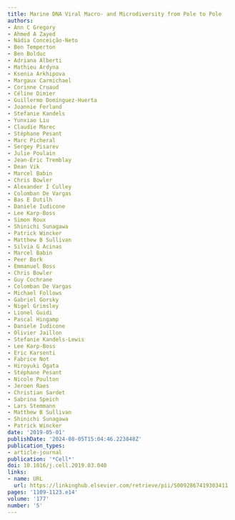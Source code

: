 ```yaml
---
title: Marine DNA Viral Macro- and Microdiversity from Pole to Pole
authors:
- Ann C Gregory
- Ahmed A Zayed
- Nádia Conceição-Neto
- Ben Temperton
- Ben Bolduc
- Adriana Alberti
- Mathieu Ardyna
- Ksenia Arkhipova
- Margaux Carmichael
- Corinne Cruaud
- Céline Dimier
- Guillermo Domínguez-Huerta
- Joannie Ferland
- Stefanie Kandels
- Yunxiao Liu
- Claudie Marec
- Stéphane Pesant
- Marc Picheral
- Sergey Pisarev
- Julie Poulain
- Jean-Éric Tremblay
- Dean Vik
- Marcel Babin
- Chris Bowler
- Alexander I Culley
- Colomban De Vargas
- Bas E Dutilh
- Daniele Iudicone
- Lee Karp-Boss
- Simon Roux
- Shinichi Sunagawa
- Patrick Wincker
- Matthew B Sullivan
- Silvia G Acinas
- Marcel Babin
- Peer Bork
- Emmanuel Boss
- Chris Bowler
- Guy Cochrane
- Colomban De Vargas
- Michael Follows
- Gabriel Gorsky
- Nigel Grimsley
- Lionel Guidi
- Pascal Hingamp
- Daniele Iudicone
- Olivier Jaillon
- Stefanie Kandels-Lewis
- Lee Karp-Boss
- Eric Karsenti
- Fabrice Not
- Hiroyuki Ogata
- Stéphane Pesant
- Nicole Poulton
- Jeroen Raes
- Christian Sardet
- Sabrina Speich
- Lars Stemmann
- Matthew B Sullivan
- Shinichi Sunagawa
- Patrick Wincker
date: '2019-05-01'
publishDate: '2024-08-05T15:04:46.223848Z'
publication_types:
- article-journal
publication: '*Cell*'
doi: 10.1016/j.cell.2019.03.040
links:
- name: URL
  url: https://linkinghub.elsevier.com/retrieve/pii/S0092867419303411
pages: '1109-1123.e14'
volume: '177'
number: '5'
---
```


